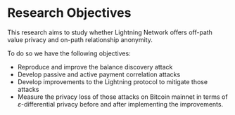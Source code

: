# Research Objectives

This research aims to study whether Lightning Network offers off-path value privacy and on-path relationship anonymity.

To do so we have the following objectives:

- Reproduce and improve the balance discovery attack
- Develop passive and active payment correlation attacks
- Develop improvements to the Lightning protocol to mitigate those attacks
- Measure the privacy loss of those attacks on Bitcoin mainnet in terms of $\varepsilon$-differential privacy before and after implementing the improvements.

